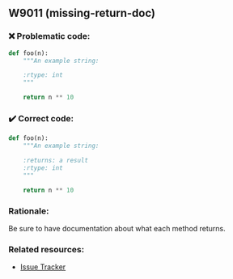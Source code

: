 ## W9011 (missing-return-doc)

### :x: Problematic code:

```python
def foo(n):
    """An example string:

    :rtype: int
    """

    return n ** 10
```

### :heavy_check_mark: Correct code:

```python
def foo(n):
    """An example string:

    :returns: a result
    :rtype: int
    """

    return n ** 10
```

### Rationale:

Be sure to have documentation about what each method returns.

### Related resources:

- [Issue Tracker](https://github.com/PyCQA/pylint/issues?q=is%3Aissue+%22missing-return-doc%22+OR+%22W9011%22)
